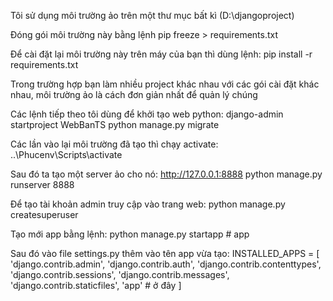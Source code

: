 Tôi sử dụng môi trường ảo trên một thư mục bất kì (D:\djangoproject)

Đóng gói môi trường này bằng lệnh pip freeze > requirements.txt

Để cài đặt lại môi trường này trên máy của bạn thì dùng lệnh: 
pip install -r requirements.txt

Trong trường hợp bạn làm nhiều project khác nhau với các gói cài đặt khác nhau, môi trường ảo là cách đơn giản nhất để quản lý chúng

Các lệnh tiếp theo tôi dùng để khởi tạo web python: 
django-admin startproject WebBanTS
python manage.py migrate

Các lần vào lại môi trường đã tạo thì chạy activate: 
..\Phucenv\Scripts\activate

Sau đó ta tạo một server ảo cho nó:    http://127.0.0.1:8888
python manage.py runserver 8888

Để tạo tài khoản admin truy cập vào trang web:
python manage.py createsuperuser

Tạo mới app bằng lệnh: 
python manage.py startapp <name of app>   # app

Sau đó vào file settings.py thêm vào tên app vừa tạo:
INSTALLED_APPS = [
    'django.contrib.admin',
    'django.contrib.auth',
    'django.contrib.contenttypes',
    'django.contrib.sessions',
    'django.contrib.messages',
    'django.contrib.staticfiles',
    'app'                       # ở đây
]


